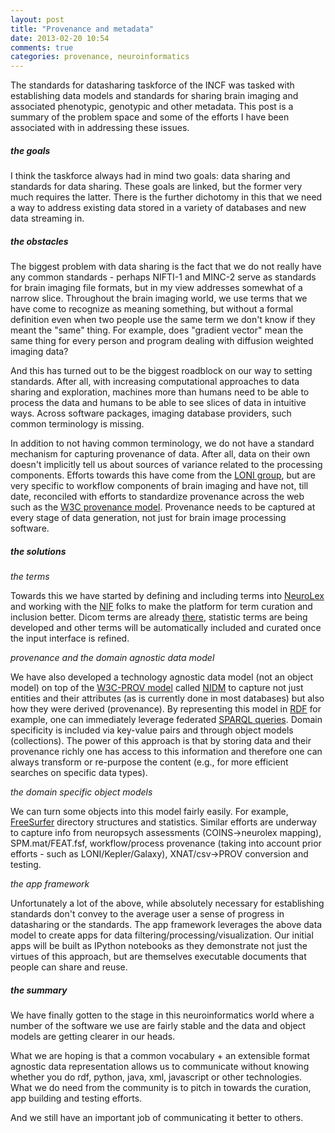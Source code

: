 ```yaml
---
layout: post
title: "Provenance and metadata"
date: 2013-02-20 10:54
comments: true
categories: provenance, neuroinformatics
---
```


The standards for datasharing taskforce of the INCF was tasked with establishing
data models and standards for sharing brain imaging and associated phenotypic,
genotypic and other metadata. This post is a summary of the problem space and
some of the efforts I have been associated with in addressing these issues.

<!-- more -->

##### the goals

I think the taskforce always had in mind two goals: data sharing and standards
for data sharing. These goals are linked, but the former very much requires the
latter. There is the further dichotomy in this that we need a way to address
existing data stored in a variety of databases and new data streaming in.

##### the obstacles
The biggest problem with data sharing is the fact that we do not really have any
common standards - perhaps NIFTI-1 and MINC-2 serve as standards for brain
imaging file formats, but in my view addresses somewhat of a narrow slice.
Throughout the brain imaging world, we use terms that we have come to recognize
as meaning something, but without a formal definition even when two people use
the same term we don't know if they meant the "same" thing. For example, does
"gradient vector" mean the same thing for every person and program dealing with
diffusion weighted imaging data?

And this has turned out to be the biggest roadblock on our way to setting
standards. After all, with increasing computational approaches to data sharing
and exploration, machines more than humans need to be able to process the data
and humans to be able to see slices of data in intuitive ways. Across software
packages, imaging database providers, such common terminology is missing.

In addition to not having common terminology, we do not have a standard
mechanism for capturing provenance of data. After all, data on their own doesn't
implicitly tell us about sources of variance related to the processing
components. Efforts towards this have come from the [LONI group][loni], but are
very specific to workflow components of brain imaging and have not, till date,
reconciled with efforts to standardize provenance across the web such as the
[W3C provenance model][prov_dm]. Provenance needs to be captured at every stage
of data generation, not just for brain image processing software.

[loni]: http://provenance.loni.ucla.edu/
[prov_dm]: http://www.w3.org/TR/prov-dm/

##### the solutions

_the terms_

Towards this we have started by defining and including terms into
[NeuroLex][neurolex] and working with the [NIF][nif] folks to make the platform
for term curation and inclusion better. Dicom terms are already
[there][dicom_terms], statistic terms are being developed and other terms will
be automatically included and curated once the input interface is refined.

[neurolex]: http://neurolex.org/wiki/Main_Page
[nif]: http://www.neuinfo.org/
[dicom_terms]: http://neurolex.org/wiki/Category:DICOM_term

_provenance and the domain agnostic data model_

We have also developed a technology agnostic data model (not an object model) on
top of the [W3C-PROV model][prov_dm] called [NIDM][nidm] to capture not just
entities and their attributes (as is currently done in most databases) but also
how they were derived (provenance). By representing this model in [RDF][rdf] for
example, one can immediately leverage federated [SPARQL queries][sparql]. Domain
specificity is included via key-value pairs and through object models
(collections). The power of this approach is that by storing data and their
provenance richly one has access to this information and therefore one can
always transform or re-purpose the content (e.g., for more efficient searches on
specific data types).

[nidm]: http://nidm.nidash.org/
[rdf]: http://www.w3.org/RDF/
[sparql]: http://www.w3.org/TR/rdf-sparql-query/

_the domain specific object models_

We can turn some objects into this model fairly easily. For example,
[FreeSurfer][fs] directory structures and statistics. Similar efforts are
underway to capture info from neuropsych assessments (COINS->neurolex mapping),
SPM.mat/FEAT.fsf,  workflow/process provenance (taking into account prior
efforts - such as LONI/Kepler/Galaxy), XNAT/csv->PROV conversion and testing.

[fs]: http://freesurfer.net/

_the app framework_

Unfortunately a lot of the above, while absolutely necessary for establishing
standards don't convey to the average user a sense of progress in datasharing or
the standards. The app framework leverages the above data model to create apps
for data filtering/processing/visualization. Our initial apps will be built as
IPython notebooks as they demonstrate not just the virtues of this approach, but
are themselves executable documents that people can share and reuse.

##### the summary

We have finally gotten to the stage in this neuroinformatics world where a
number of the software we use are fairly stable and the data and object models
are getting clearer in our heads.

What we are hoping is that a common vocabulary + an extensible format agnostic
data representation allows us to communicate without knowing whether you do rdf,
python, java, xml, javascript or other technologies. What we do need from the
community is to pitch in towards the curation, app building and testing efforts.

And we still have an important job of communicating it better to others.
